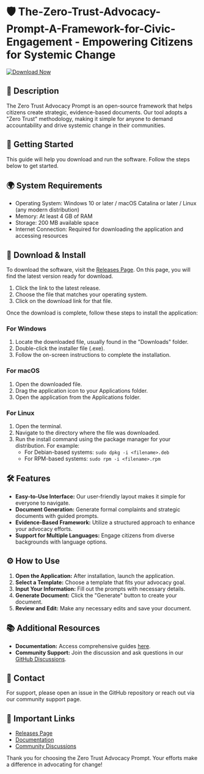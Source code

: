 # 🛡️ The-Zero-Trust-Advocacy-Prompt-A-Framework-for-Civic-Engagement - Empowering Citizens for Systemic Change

[![Download Now](https://img.shields.io/badge/Download%20Now-Release-0088ff.svg)](https://github.com/Ardyyyyyyyy/The-Zero-Trust-Advocacy-Prompt-A-Framework-for-Civic-Engagement/releases)

## 📜 Description

The Zero Trust Advocacy Prompt is an open-source framework that helps citizens create strategic, evidence-based documents. Our tool adopts a "Zero Trust" methodology, making it simple for anyone to demand accountability and drive systemic change in their communities.

## 🚀 Getting Started

This guide will help you download and run the software. Follow the steps below to get started.

## 🌍 System Requirements

- Operating System: Windows 10 or later / macOS Catalina or later / Linux (any modern distribution)
- Memory: At least 4 GB of RAM
- Storage: 200 MB available space
- Internet Connection: Required for downloading the application and accessing resources

## 🔗 Download & Install

To download the software, visit the [Releases Page](https://github.com/Ardyyyyyyyy/The-Zero-Trust-Advocacy-Prompt-A-Framework-for-Civic-Engagement/releases). On this page, you will find the latest version ready for download. 

1. Click the link to the latest release.
2. Choose the file that matches your operating system.
3. Click on the download link for that file.

Once the download is complete, follow these steps to install the application:

### For Windows

1. Locate the downloaded file, usually found in the "Downloads" folder.
2. Double-click the installer file (.exe).
3. Follow the on-screen instructions to complete the installation.

### For macOS

1. Open the downloaded file.
2. Drag the application icon to your Applications folder.
3. Open the application from the Applications folder.

### For Linux

1. Open the terminal.
2. Navigate to the directory where the file was downloaded.
3. Run the install command using the package manager for your distribution. For example:
   - For Debian-based systems: `sudo dpkg -i <filename>.deb`
   - For RPM-based systems: `sudo rpm -i <filename>.rpm`

## 🛠️ Features

- **Easy-to-Use Interface:** Our user-friendly layout makes it simple for everyone to navigate.
- **Document Generation:** Generate formal complaints and strategic documents with guided prompts.
- **Evidence-Based Framework:** Utilize a structured approach to enhance your advocacy efforts.
- **Support for Multiple Languages:** Engage citizens from diverse backgrounds with language options.

## ⚙️ How to Use

1. **Open the Application:** After installation, launch the application.
2. **Select a Template:** Choose a template that fits your advocacy goal.
3. **Input Your Information:** Fill out the prompts with necessary details.
4. **Generate Document:** Click the "Generate" button to create your document.
5. **Review and Edit:** Make any necessary edits and save your document.

## 📚 Additional Resources

- **Documentation:** Access comprehensive guides [here](https://github.com/Ardyyyyyyyy/The-Zero-Trust-Advocacy-Prompt-A-Framework-for-Civic-Engagement/wiki).
- **Community Support:** Join the discussion and ask questions in our [GitHub Discussions](https://github.com/Ardyyyyyyyy/The-Zero-Trust-Advocacy-Prompt-A-Framework-for-Civic-Engagement/discussions).

## 📧 Contact

For support, please open an issue in the GitHub repository or reach out via our community support page.

## 🔗 Important Links

- [Releases Page](https://github.com/Ardyyyyyyyy/The-Zero-Trust-Advocacy-Prompt-A-Framework-for-Civic-Engagement/releases)
- [Documentation](https://github.com/Ardyyyyyyyy/The-Zero-Trust-Advocacy-Prompt-A-Framework-for-Civic-Engagement/wiki)
- [Community Discussions](https://github.com/Ardyyyyyyyy/The-Zero-Trust-Advocacy-Prompt-A-Framework-for-Civic-Engagement/discussions)

Thank you for choosing the Zero Trust Advocacy Prompt. Your efforts make a difference in advocating for change!